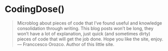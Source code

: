 CodingDose()
======================

> Microblog about pieces of code that I’ve found useful and knowledge consolidation through writing. This blog posts won’t be long, they won’t have a lot of explanation, just quick (and sometimes dirty) pieces of code that will get the job done. Hope you like the site, enjoy.
— Franccesco Orozco. Author of this little site.

